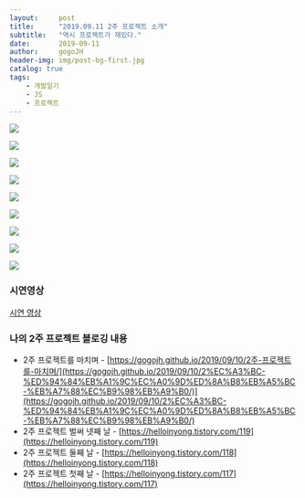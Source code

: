 ```yaml
---
layout:     post
title:      "2019.09.11 2주 프로젝트 소개"
subtitle:   "역시 프로젝트가 재밌다."
date:       2019-09-11
author:     gogoJH
header-img: img/post-bg-first.jpg
catalog: true
tags:
    - 개발일기
    - JS
    - 프로젝트
---
```


![](https://k.kakaocdn.net/dn/bCYrCg/btqwwYrjFln/WqhftXpSDxFIiIxda24bS0/img.png)

![](https://k.kakaocdn.net/dn/LZCro/btqwyQr6fLY/aQZmzsi1kxS8ReCEkU78UK/img.png)

![](https://k.kakaocdn.net/dn/pGi1z/btqwxjhGN06/eoxu1Cjy0V1cGKKwjiqFl1/img.png)

![](https://k.kakaocdn.net/dn/Pinvn/btqwx20PmCL/B5iwpwihxXRD2SRPk2a8M1/img.png)

![](https://k.kakaocdn.net/dn/q0u8K/btqwx4YDoHY/BDLllzNea8TDVapXb331q1/img.png)

![](https://k.kakaocdn.net/dn/bH27Ky/btqwxjILQRH/psWifgefFUZFwuYKpbyaUK/img.png)

![](https://k.kakaocdn.net/dn/n2k2h/btqwy1UsTN9/L1LY6WoZbkxEQbCbul6dkk/img.png)

![](https://k.kakaocdn.net/dn/cak94c/btqwxTwhE2O/rrlH0jWRfE6rmXvKgDoXM1/img.png)

![](https://k.kakaocdn.net/dn/uDt5h/btqwwYdNwRn/2Kn4yvo4L6LcY9XEb0mfjk/img.png)
<br>
### 시연영상 

[시연 영상 ](https://youtu.be/ORsNnWR-pKs)
<br>
### 나의 2주 프로젝트 블로깅 내용
-   2주 프로젝트를 마치며 - [https://gogojh.github.io/2019/09/10/2주-프로젝트를-마치며/](https://gogojh.github.io/2019/09/10/2%EC%A3%BC-%ED%94%84%EB%A1%9C%EC%A0%9D%ED%8A%B8%EB%A5%BC-%EB%A7%88%EC%B9%98%EB%A9%B0/)](https://gogojh.github.io/2019/09/10/2%EC%A3%BC-%ED%94%84%EB%A1%9C%EC%A0%9D%ED%8A%B8%EB%A5%BC-%EB%A7%88%EC%B9%98%EB%A9%B0/)
-   2주 프로젝트 벌써 넷째 날 - [https://helloinyong.tistory.com/119](https://helloinyong.tistory.com/119)
-   2주 프로젝트 둘째 날 - [https://helloinyong.tistory.com/118](https://helloinyong.tistory.com/118)
-   2주 프로젝트 첫째 날 - [https://helloinyong.tistory.com/117](https://helloinyong.tistory.com/117)
<!--stackedit_data:
eyJoaXN0b3J5IjpbLTE2NzAzNTY2MiwyMDI2MzExMTE2LC0xNT
YyMDE2NjkzLDE3NDE4ODg5NDddfQ==
-->